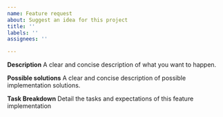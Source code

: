 ```yaml
---
name: Feature request
about: Suggest an idea for this project
title: ''
labels: ''
assignees: ''

---
```


**Description**
A clear and concise description of what you want to happen.

**Possible solutions**
A clear and concise description of possible implementation solutions.

**Task Breakdown**
Detail the tasks and expectations of this feature implementation
